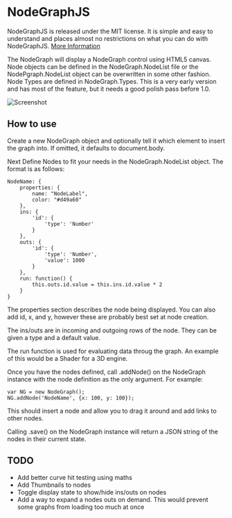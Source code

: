 NodeGraphJS
=========

NodeGraphJS is released under the MIT license. It is simple and easy to understand and places almost no restrictions on what you can do with NodeGraphJS.
[More Information](http://en.wikipedia.org/wiki/MIT_License)

The NodeGraph will display a NodeGraph control using HTML5 canvas.  Node objects can be defined in the NodeGraph.NodeList file or the NodePgraph.NodeList object can be overwritten in some other fashion.  Node Types are defined in NodeGraph.Types.  This is a very early version and has most of the feature, but it needs a good polish pass before 1.0.

![Screenshot](http://www.brettdixon.com/static/i/NodeGraph_ss_01.png)

How to use
----------

Create a new NodeGraph object and optionally tell it which element to insert the graph into.  If omitted, it defaults to document.body.

Next Define Nodes to fit your needs in the NodeGraph.NodeList object.  The format is as follows:

    NodeName: {
        properties: {
            name: "NodeLabel",
            color: "#d49a60"
        },
        ins: {
            'id': {
                'type': 'Number'
            }
        },
        outs: {
            'id': {
                'type': 'Number',
                'value': 1000
            }
        },
        run: function() {
            this.outs.id.value = this.ins.id.value * 2
        }
    }

The properties section describes the node being displayed.  You can also add id, x, and y, however these are probably best set at node creation.

The ins/outs are in incoming and outgoing rows of the node.  They can be given a type and a default value.

The run function is used for evaluating data throug the graph.  An example of this would be a Shader for a 3D engine.

Once you have the nodes defined, call .addNode() on the NodeGraph instance with the node definition as the only argument.  For example:

    var NG = new NodeGraph();
    NG.addNode('NodeName', {x: 100, y: 100});

This should insert a node and allow you to drag it around and add links to other nodes.

Calling .save() on the NodeGraph instance will return a JSON string of the nodes in their current state.

TODO
----
* Add better curve hit testing using maths
* Add Thumbnails to nodes
* Toggle display state to show/hide ins/outs on nodes
* Add a way to expand a nodes outs on demand.  This would prevent some graphs from loading too much at once